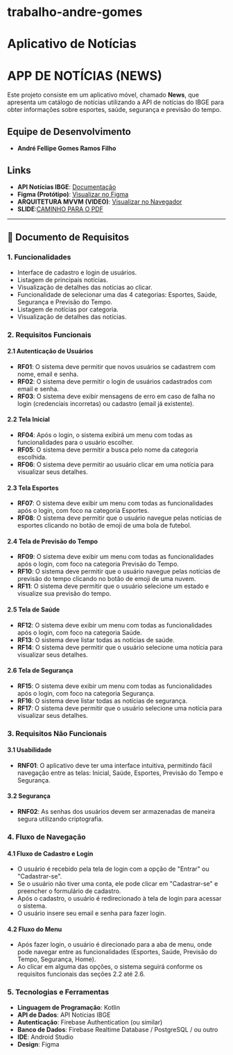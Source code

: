 # trabalho-andre-gomes
# Aplicativo de Notícias

# APP DE NOTÍCIAS (NEWS)

Este projeto consiste em um aplicativo móvel, chamado **News**, que apresenta um catálogo de notícias utilizando a API de notícias do IBGE para obter informações sobre esportes, saúde, segurança e previsão do tempo.

## Equipe de Desenvolvimento
- **André Fellipe Gomes Ramos Filho**

## Links
- **API Notícias IBGE**: [Documentação](https://servicodados.ibge.gov.br/api/docs/noticias?versao=3#api-_)
- **Figma (Protótipo)**: [Visualizar no Figma](https://www.figma.com/proto/OdLOFHxvk7cxxxwgjy6vVa/NEWS?node-id=0-1&t=UfBH7Ambc4oaWcEf-1)
- **ARQUITETURA MVVM (VIDEO)**: [Visualizar no Navegador](https://youtu.be/f5Z1FtKW9sk)
- **SLIDE**:[CAMINHO PARA O PDF](C:\Users\andre\Downloads\MVVM.pdf)
---

## 📑 Documento de Requisitos

### 1. Funcionalidades

- Interface de cadastro e login de usuários.
- Listagem de principais notícias.
- Visualização de detalhes das notícias ao clicar.
- Funcionalidade de selecionar uma das 4 categorias: Esportes, Saúde, Segurança e Previsão do Tempo.
- Listagem de notícias por categoria.
- Visualização de detalhes das notícias.

### 2. Requisitos Funcionais

#### 2.1 Autenticação de Usuários
- **RF01**: O sistema deve permitir que novos usuários se cadastrem com nome, email e senha.
- **RF02**: O sistema deve permitir o login de usuários cadastrados com email e senha.
- **RF03**: O sistema deve exibir mensagens de erro em caso de falha no login (credenciais incorretas) ou cadastro (email já existente).

#### 2.2 Tela Inicial
- **RF04**: Após o login, o sistema exibirá um menu com todas as funcionalidades para o usuário escolher.
- **RF05**: O sistema deve permitir a busca pelo nome da categoria escolhida.
- **RF06**: O sistema deve permitir ao usuário clicar em uma notícia para visualizar seus detalhes.

#### 2.3 Tela Esportes
- **RF07**: O sistema deve exibir um menu com todas as funcionalidades após o login, com foco na categoria Esportes.
- **RF08**: O sistema deve permitir que o usuário navegue pelas notícias de esportes clicando no botão de emoji de uma bola de futebol.

#### 2.4 Tela de Previsão do Tempo
- **RF09**: O sistema deve exibir um menu com todas as funcionalidades após o login, com foco na categoria Previsão do Tempo.
- **RF10**: O sistema deve permitir que o usuário navegue pelas notícias de previsão do tempo clicando no botão de emoji de uma nuvem.
- **RF11**: O sistema deve permitir que o usuário selecione um estado e visualize sua previsão do tempo.

#### 2.5 Tela de Saúde
- **RF12**: O sistema deve exibir um menu com todas as funcionalidades após o login, com foco na categoria Saúde.
- **RF13**: O sistema deve listar todas as notícias de saúde.
- **RF14**: O sistema deve permitir que o usuário selecione uma notícia para visualizar seus detalhes.

#### 2.6 Tela de Segurança
- **RF15**: O sistema deve exibir um menu com todas as funcionalidades após o login, com foco na categoria Segurança.
- **RF16**: O sistema deve listar todas as notícias de segurança.
- **RF17**: O sistema deve permitir que o usuário selecione uma notícia para visualizar seus detalhes.

### 3. Requisitos Não Funcionais

#### 3.1 Usabilidade
- **RNF01**: O aplicativo deve ter uma interface intuitiva, permitindo fácil navegação entre as telas: Inicial, Saúde, Esportes, Previsão do Tempo e Segurança.

#### 3.2 Segurança
- **RNF02**: As senhas dos usuários devem ser armazenadas de maneira segura utilizando criptografia.

### 4. Fluxo de Navegação

#### 4.1 Fluxo de Cadastro e Login
- O usuário é recebido pela tela de login com a opção de "Entrar" ou "Cadastrar-se".
- Se o usuário não tiver uma conta, ele pode clicar em "Cadastrar-se" e preencher o formulário de cadastro.
- Após o cadastro, o usuário é redirecionado à tela de login para acessar o sistema.
- O usuário insere seu email e senha para fazer login.

#### 4.2 Fluxo do Menu
- Após fazer login, o usuário é direcionado para a aba de menu, onde pode navegar entre as funcionalidades (Esportes, Saúde, Previsão do Tempo, Segurança, Home).
- Ao clicar em alguma das opções, o sistema seguirá conforme os requisitos funcionais das seções 2.2 até 2.6.

### 5. Tecnologias e Ferramentas

- **Linguagem de Programação**: Kotlin
- **API de Dados**: API Notícias IBGE
- **Autenticação**: Firebase Authentication (ou similar)
- **Banco de Dados**: Firebase Realtime Database / PostgreSQL / ou outro
- **IDE**: Android Studio
- **Design**: Figma


